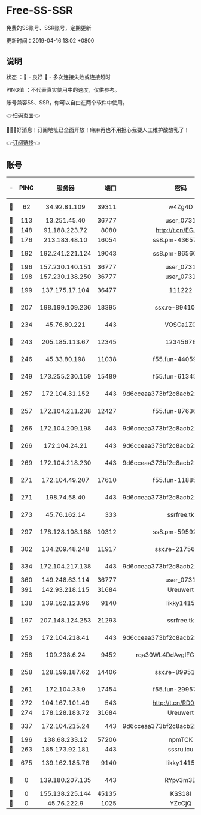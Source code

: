 # Free-SS-SSR

免费的SS账号、SSR账号，定期更新

更新时间：2019-04-16 13:02 +0800

## 说明

状态     ：🙂 - 良好 🙁 - 多次连接失败或连接超时

PING值   ：不代表真实使用中的速度，仅供参考。

账号兼容SS、SSR，你可以自由在两个软件中使用。

👉[扫码页面](https://liesauer.github.io/Free-SS-SSR/)👈

🎉🎉🎉好消息！订阅地址已全面开放！麻麻再也不用担心我要人工维护酸酸乳了！

👉[订阅链接](https://www.liesauer.net/yogurt/subscribe?ACCESS_TOKEN=DAYxR3mMaZAsaqUb)👈

## 账号

|-|PING|服务器|端口|密码|加密方式|区域|
|:----:|:----:|:-----:|-----:|:----:|:----:|:----:|
|🙂|62|34.92.81.109|39311|w4Zg4D|chacha20-ietf|US|
|🙂|113|13.251.45.40|36777|user_0731|chacha20|SG|
|🙂|148|91.188.223.72|8080|http://t.cn/EGJIyrl|rc4-md5|RU|
|🙂|176|213.183.48.10|16054|ss8.pm-43657260|rc4-md5|RU|
|🙂|192|192.241.221.124|19043|ss8.pm-86560127|aes-256-cfb|US|
|🙂|196|157.230.140.151|36777|user_0731|chacha20|US|
|🙂|198|157.230.138.250|36777|user_0731|chacha20|US|
|🙂|199|137.175.17.104|36477|111222|aes-256-cfb|US|
|🙂|207|198.199.109.236|18395|ssx.re-89410087|aes-256-cfb|US|
|🙂|234|45.76.80.221|443|VOSCa1ZG|aes-256-cfb|DE|
|🙂|243|205.185.113.67|12345|12345678|aes-256-cfb|US|
|🙂|246|45.33.80.198|11038|f55.fun-44059401|aes-256-cfb|US|
|🙂|249|173.255.230.159|15489|f55.fun-61345376|aes-256-cfb|US|
|🙂|257|172.104.31.152|443|9d6cceaa373bf2c8acb22e60b6a58be6|aes-256-cfb|US|
|🙂|257|172.104.211.238|12427|f55.fun-87636938|aes-256-cfb|US|
|🙂|266|172.104.209.198|443|9d6cceaa373bf2c8acb22e60b6a58be6|aes-256-cfb|US|
|🙂|266|172.104.24.21|443|9d6cceaa373bf2c8acb22e60b6a58be6|aes-256-cfb|US|
|🙂|269|172.104.218.230|443|9d6cceaa373bf2c8acb22e60b6a58be6|aes-256-cfb|US|
|🙂|271|172.104.49.207|17610|f55.fun-11885024|aes-256-cfb|SG|
|🙂|271|198.74.58.40|443|9d6cceaa373bf2c8acb22e60b6a58be6|aes-256-cfb|US|
|🙂|273|45.76.162.14|333|ssrfree.tk|aes-256-cfb|SG|
|🙂|297|178.128.108.168|10312|ss8.pm-59592521|aes-256-cfb|SG|
|🙂|302|134.209.48.248|11917|ssx.re-21756118|aes-256-cfb|US|
|🙂|334|172.104.217.138|443|9d6cceaa373bf2c8acb22e60b6a58be6|aes-256-cfb|US|
|🙂|360|149.248.63.114|36777|user_0731|chacha20|CA|
|🙂|391|142.93.218.115|31684|Ureuwert|chacha20|IN|
|🙂|138|139.162.123.96|9140|likky1415|aes-256-cfb|JP|
|🙂|197|207.148.124.253|21293|ssrfree.tk|aes-256-cfb|SG|
|🙂|253|172.104.218.41|443|9d6cceaa373bf2c8acb22e60b6a58be6|aes-256-cfb|US|
|🙂|258|109.238.6.24|9452|rqa30WL4DdAvgIFG6Fs3znzTa|aes-256-cfb|FR|
|🙂|258|128.199.187.62|14406|ssx.re-89951404|aes-256-cfb|SG|
|🙂|261|172.104.33.9|17454|f55.fun-29957953|aes-256-cfb|SG|
|🙂|272|104.167.101.49|543|http://t.cn/RD0D7sx|rc4-md5|CA|
|🙂|274|178.128.183.72|31684|Ureuwert|chacha20|US|
|🙂|337|172.104.215.24|443|9d6cceaa373bf2c8acb22e60b6a58be6|aes-256-cfb|US|
|🙁|196|138.68.233.12|57206|npmTCK|rc4-md5|US|
|🙁|263|185.173.92.181|443|sssru.icu|rc4-md5|RU|
|🙁|675|139.162.185.76|9140|likky1415|aes-256-cfb|DE|
|🙁|0|139.180.207.135|443|RYpv3m3D|aes-256-cfb|JP|
|🙁|0|155.138.225.144|45135|KSS18l|rc4-md5|US|
|🙁|0|45.76.222.9|1025|YZcCjQ|rc4-md5|JP|
